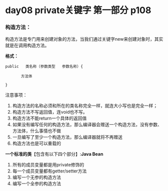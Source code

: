 # day08 private关键字 第一部分 p108

### 构造方法：

构造方法是专门用来创建对象的方法，当我们通过关键字new来创建对象时，其实就是在调用构造方法。

**格式：**

```
public   类名称（参数类型   参数名称）{

​		方法体

}
```

注意事项：

1. 构造方法的名称必须和所在的类名称完全一样，就连大小写也是完全一样；
2. 构造方法不写返回值，连void也不写。
3. 构造方法不能return一个具体的返回值
4. 如果没有编写任何的构造方法，那么编译器会赠送一个构造方法，没有参数、方法体，什么事情也不做
5. 一旦编写了至少一个构造方法，那么编译器就将不再赠送
6. 构造方法也是可以重载的



**一个标准的类**【包含有以下四个部分】:**Java Bean**

1. 所有的成员变量都是用private修饰的
2. 每一个成员变量都有getter/setter方法
3. 编写一个无参的构造方法
4. 编写一个全参的构造方法

